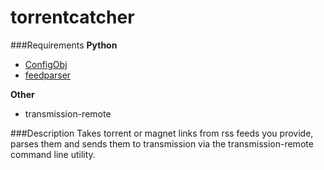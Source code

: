 torrentcatcher
===========
###Requirements
**Python**
* [ConfigObj](http://www.voidspace.org.uk/python/configobj.html)
* [feedparser](https://pypi.python.org/pypi/feedparser)

**Other**
* transmission-remote

###Description
Takes torrent or magnet links from rss feeds you provide, parses them and sends them to transmission via the transmission-remote command line utility.
